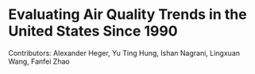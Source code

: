 # Evaluating Air Quality Trends in the United States Since 1990
Contributors: Alexander Heger, Yu Ting Hung, Ishan Nagrani, Lingxuan Wang, Fanfei Zhao
